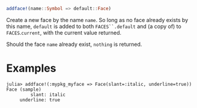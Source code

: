 ```julia
addface!(name::Symbol => default::Face)
```

Create a new face by the name `name`. So long as no face already exists by this name, `default` is added to both `FACES``.default` and (a copy of) to `FACES`.`current`, with the current value returned.

Should the face `name` already exist, `nothing` is returned.

# Examples

```jldoctest; setup = :(import StyledStrings: Face, addface!)
julia> addface!(:mypkg_myface => Face(slant=:italic, underline=true))
Face (sample)
         slant: italic
     underline: true
```
